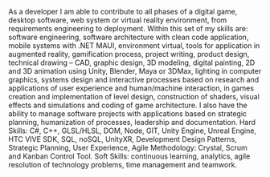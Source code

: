 As a developer I am able to contribute to all phases of a digital game, desktop software, web system or virtual reality environment, from requirements engineering to deployment. Within this set of my skills are: software engineering, software architecture with clean code application, mobile systems with .NET MAUI, environment virtual, tools for application in augmented reality, gamification process, project writing,  product design, technical drawing – CAD, graphic design, 3D modeling, digital painting, 2D and 3D animation using Unity, Blender, Maya or 3DMax, lighting in computer graphics, systems design and interactive processes based on research and applications of user experience and human/machine interaction, in games creation and implementation of level design, construction of shaders, visual effects and simulations and coding of game architecture. I also have the ability to manage software projects with applications based on strategic planning, humanization of processes, leadership and documentation.
Hard Skills: C#, C++, GLSL/HLSL, DOM, Node, GIT, Unity Engine, Unreal Engine, HTC VIVE SDK, SQL, noSQL, UnityXR, Development Design Patterns, Strategic Planning, User Experience, Agile Methodology: Crystal, Scrum and Kanban Control Tool.
Soft Skills: continuous learning, analytics, agile resolution of technology problems, time management and teamwork.

<!---
duartejuca/duartejuca is a ✨ special ✨ repository because its `README.md` (this file) appears on your GitHub profile.
You can click the Preview link to take a look at your changes.
--->
